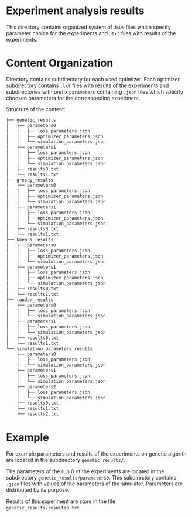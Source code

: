 # Experiment analysis results
This directory contains organized system of `JSON` files which specify parameter choice for the experiments and `.txt` files with results of the experiments. 

# Content Organization
Directory contains subdirectory for each used optimizer. Each optimizer 
subdirectory contains `.txt` files with results of the experiments and 
subdirectories with prefix `parameters` containing `.json` files which specify 
choosen parameters for the corresponding experiment.

Structure of the content:
```bash
├── genetic_results
│   ├── parameters0
│   │   ├── loss_parameters.json
│   │   ├── optimizer_parameters.json
│   │   └── simulation_parameters.json
│   ├── parameters1
│   │   ├── loss_parameters.json
│   │   ├── optimizer_parameters.json
│   │   └── simulation_parameters.json
│   ├── results0.txt
│   └── results1.txt
├── greedy_results
│   ├── parameters0
│   │   ├── loss_parameters.json
│   │   ├── optimizer_parameters.json
│   │   └── simulation_parameters.json
│   ├── parameters1
│   │   ├── loss_parameters.json
│   │   ├── optimizer_parameters.json
│   │   └── simulation_parameters.json
│   ├── results0.txt
│   └── results1.txt
├── kmeans_results
│   ├── parameters0
│   │   ├── loss_parameters.json
│   │   ├── optimizer_parameters.json
│   │   └── simulation_parameters.json
│   ├── parameters1
│   │   ├── loss_parameters.json
│   │   ├── optimizer_parameters.json
│   │   └── simulation_parameters.json
│   ├── results0.txt
│   └── results1.txt
├── random_results
│   ├── parameters0
│   │   ├── loss_parameters.json
│   │   └── simulation_parameters.json
│   ├── parameters1
│   │   ├── loss_parameters.json
│   │   └── simulation_parameters.json
│   ├── results0.txt
│   └── results1.txt
└── simulation_parameters_results
    ├── parameters0
    │   ├── loss_parameters.json
    │   └── simulation_parameters.json
    ├── parameters1
    │   ├── loss_parameters.json
    │   └── simulation_parameters.json
    ├── parameters2
    │   ├── loss_parameters.json
    │   └── simulation_parameters.json
    ├── results0.txt
    ├── results1.txt
    └── results2.txt
```

# Example
For example parameters and results of the experiments on genetic algorith are 
located in the subdirectory `genetic_results/`.

The parameters of the run 0 of the experiments are located in the subdirectory 
`genetic_results/parameters0`. This subdirectory contains `.json` files with
values of the parameters of the simulator. Parameters are distributed by its 
purpose.

Results of this experiment are store in the file `genetic_results/results0.txt`.